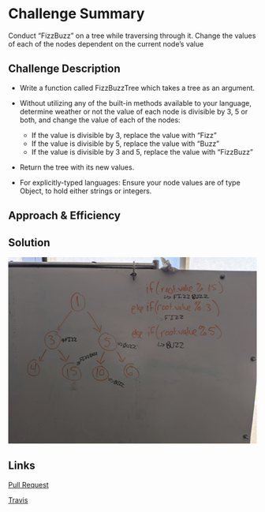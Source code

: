 # Challenge Summary
Conduct “FizzBuzz” on a tree while traversing through it. Change the values of each of the nodes dependent on the current node’s value

## Challenge Description
* Write a function called FizzBuzzTree which takes a tree as an argument.
* Without utilizing any of the built-in methods available to your language, determine weather or not the value of each node is divisible by 3, 5 or both, and change the value of each of the nodes:
    * If the value is divisible by 3, replace the value with “Fizz”
    * If the value is divisible by 5, replace the value with “Buzz”
    * If the value is divisible by 3 and 5, replace the value with “FizzBuzz”

* Return the tree with its new values.

* For explicitly-typed languages: Ensure your node values are of type Object, to hold either strings or integers.

## Approach & Efficiency
<!-- What approach did you take? Why? What is the Big O space/time for this approach? -->

## Solution
![whiteboard_image](./FizzBuzz.jpg)

## Links
[Pull Request](https://github.com/schwamman/data-structures-and-algorithms/pull/30)  

[Travis](https://www.travis-ci.com/schwamman/data-structures-and-algorithms)